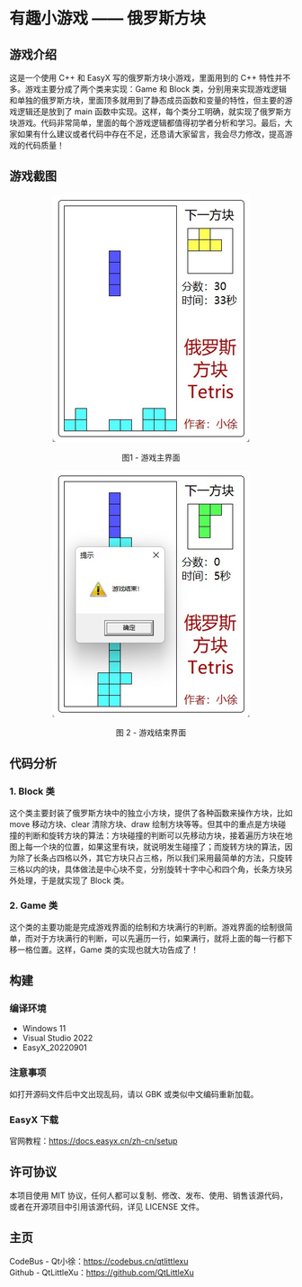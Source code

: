 # 有趣小游戏 —— 俄罗斯方块

## 游戏介绍

这是一个使用 C++ 和 EasyX 写的俄罗斯方块小游戏，里面用到的 C++ 特性并不多。游戏主要分成了两个类来实现：Game 和 Block 类，分别用来实现游戏逻辑和单独的俄罗斯方块，里面顶多就用到了静态成员函数和变量的特性，但主要的游戏逻辑还是放到了 main 函数中实现。这样，每个类分工明确，就实现了俄罗斯方块游戏。代码非常简单，里面的每个游戏逻辑都值得初学者分析和学习。最后，大家如果有什么建议或者代码中存在不足，还恳请大家留言，我会尽力修改，提高游戏的代码质量！

## 游戏截图

<div align = center>

<img src = "README-image/Tetris.jpg" alt = "图 1 - 游戏主界面"/>
<p>图1 - 游戏主界面</p>

<img src = "README-image/TetrisGameOver.jpg" alt = "图 2 - 游戏结束界面">
<p>图 2 - 游戏结束界面</p>

</div>

## 代码分析

### 1. Block 类

这个类主要封装了俄罗斯方块中的独立小方块，提供了各种函数来操作方块，比如 move 移动方块、clear 清除方块、draw 绘制方块等等。但其中的重点是方块碰撞的判断和旋转方块的算法：方块碰撞的判断可以先移动方块，接着遍历方块在地图上每一个块的位置，如果这里有块，就说明发生碰撞了；而旋转方块的算法，因为除了长条占四格以外，其它方块只占三格，所以我们采用最简单的方法，只旋转三格以内的块，具体做法是中心块不变，分别旋转十字中心和四个角，长条方块另外处理，于是就实现了 Block 类。

### 2. Game 类

这个类的主要功能是完成游戏界面的绘制和方块满行的判断。游戏界面的绘制很简单，而对于方块满行的判断，可以先遍历一行，如果满行，就将上面的每一行都下移一格位置。这样，Game 类的实现也就大功告成了！

## 构建

### 编译环境

- Windows 11
- Visual Studio 2022
- EasyX_20220901

### 注意事项

如打开源码文件后中文出现乱码，请以 GBK 或类似中文编码重新加载。

### EasyX 下载

官网教程：<https://docs.easyx.cn/zh-cn/setup>

## 许可协议

本项目使用 MIT 协议，任何人都可以复制、修改、发布、使用、销售该源代码，或者在开源项目中引用该源代码，详见 LICENSE 文件。

## 主页

CodeBus - Qt小徐：<https://codebus.cn/qtlittlexu>  
Github - QtLittleXu：<https://github.com/QtLittleXu>
